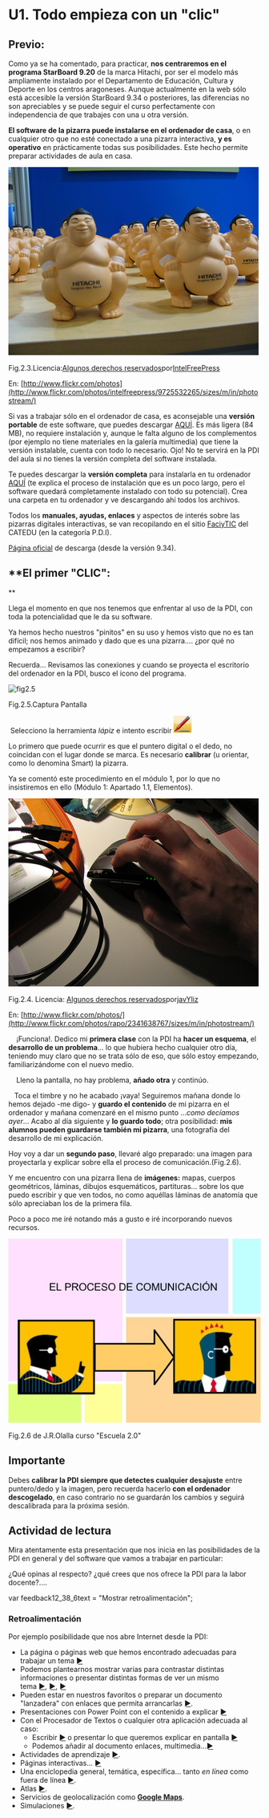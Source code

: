 # U1. Todo empieza con un "clic"

## Previo:

Como ya se ha comentado, para practicar, **nos centraremos en el programa StarBoard 9.20** de la marca Hitachi, por ser el modelo más ampliamente instalado por el Departamento de Educación, Cultura y Deporte en los centros aragoneses. Aunque actualmente en la web sólo está accesible la versión StarBoard 9.34 o posteriores, las diferencias no son apreciables y se puede seguir el curso perfectamente con independencia de que trabajes con una u otra versión.

**El software de la pizarra puede instalarse en el ordenador de casa**, o en cualquier otro que no esté conectado a una pizarra interactiva, **y es operativo** en prácticamente todas sus posibilidades. Este hecho permite preparar actividades de aula en casa.


![fig2.3](img/hitachi.jpg)


Fig.2.3.Licencia:[Algunos derechos reservados](http://creativecommons.org/licenses/by-sa/2.0/ "Attribution-ShareAlike License")por[IntelFreePress](http://www.flickr.com/photos/intelfreepress/)

En: [http://www.flickr.com/photos](http://www.flickr.com/photos/intelfreepress/9725532265/sizes/m/in/photostream/)

Si vas a trabajar sólo en el ordenador de casa, es aconsejable una **versión portable** de este software, que puedes descargar [AQUÍ](http://catedu.es/materialesaularagon2013/pdi/starboard92portable.rar). Es más ligera (84 MB), no requiere instalación y, aunque le falta alguno de los complementos (por ejemplo no tiene materiales en la galería multimedia) que tiene la versión instalable, cuenta con todo lo necesario. Ojo! No te servirá en la PDI del aula si no tienes la versión completa del software instalada.

Te puedes descargar la **versión completa** para instalarla en tu ordenador [AQUÍ](http://www.catedu.es/starboard/) (te explica el proceso de instalación que es un poco largo, pero el software quedará completamente instalado con todo su potencial). Crea una carpeta en tu ordenador y ve descargando ahí todos los archivos.

Todos los **manuales, ayudas, enlaces** y aspectos de interés sobre las pizarras digitales interactivas, se van recopilando en el sitio [FaciyTIC](http://www.catedu.es/facilytic/category/aula-digital/pizarra-digital-aula-digital/) del CATEDU (en la categoría P.D.I).

[Página oficial](http://www.proyectores.com.es/pizarras_digitales_interactivas_hitachi_starboard_area_de_descarga.htm) de descarga (desde la versión 9.34).

## **El primer "CLIC":  
**

Llega el momento en que nos tenemos que enfrentar al uso de la PDI, con toda la potencialidad que le da su software.

Ya hemos hecho nuestros "pinitos" en su uso y hemos visto que no es tan difícil; nos hemos animado y dado que es una pizarra.... ¿por qué no empezamos a escribir?

Recuerda... Revisamos las conexiones y cuando se proyecta el escritorio del ordenador en la PDI, busco el icono del programa.


![fig2.5](http://catedu.es/arablogs/repositorio/1860/logo-starboard.jpg)


Fig.2.5.Captura Pantalla


 Selecciono la herramienta _lápiz_ e intento escribir ![lapiz_hitachi](img/lapiz_hitachi.jpg)


Lo primero que puede ocurrir es que el puntero digital o el dedo, no coincidan con el lugar donde se marca. Es necesario **calibrar** (u orientar, como lo denomina Smart) la pizarra.

Ya se comentó este procedimiento en el módulo 1, por lo que no insistiremos en ello (Módulo 1: Apartado 1.1, Elementos).


![fig2.4](img/click.jpg)


Fig.2.4. Licencia: [Algunos derechos reservados](http://creativecommons.org/licenses/by-sa/2.0/ "Attribution-ShareAlike License")por[javYliz](http://www.flickr.com/photos/rapo/)  

En: [http://www.flickr.com/photos/](http://www.flickr.com/photos/rapo/2341638767/sizes/m/in/photostream/)

    ¡Funciona!. Dedico mi **primera clase** con la PDI ha **hacer un esquema**, el **desarrollo de un problema**... lo que hubiera hecho cualquier otro día, teniendo muy claro que no se trata sólo de eso, que sólo estoy empezando, familiarizándome con el nuevo medio.

    Lleno la pantalla, no hay problema, **añado otra** y continúo.

   Toca el timbre y no he acabado ¡vaya! Seguiremos mañana donde lo hemos dejado -me digo- y **guardo el contenido** de mi pizarra en el ordenador y mañana comenzaré en el mismo punto ..._como decíamos ayer_... Acabo al día siguiente y **lo guardo todo**; otra posibilidad: **mis alumnos pueden guardarse también mi pizarra**, una fotografía del desarrollo de mi explicación.

Hoy voy a dar un **segundo paso**, llevaré algo preparado: una imagen para proyectarla y explicar sobre ella el proceso de comunicación.(Fig.2.6).

Y me encuentro con una pizarra llena de **imágenes:** mapas, cuerpos geométricos, láminas, dibujos esquemáticos, partituras... sobre los que puedo escribir y que ven todos, no como aquéllas láminas de anatomía que sólo apreciaban los de la primera fila.

Poco a poco me iré notando más a gusto e iré incorporando nuevos recursos.


![fig2.6](img/fig2.6.JPG)


Fig.2.6 de J.R.Olalla curso "Escuela 2.0"

## Importante

Debes **calibrar la PDI siempre que detectes cualquier desajuste** entre puntero/dedo y la imagen, pero recuerda hacerlo **con el ordenador descogelado**, en caso contrario no se guardarán los cambios y seguirá descalibrada para la próxima sesión.

## Actividad de lectura

Mira atentamente esta presentación que nos inicia en las posibilidades de la PDI en general y del software que vamos a trabajar en particular:

¿Qué opinas al respecto? ¿qué crees que nos ofrece la PDI para la labor docente?.... 

var feedback12\_38\_6text = "Mostrar retroalimentación";

### Retroalimentación

Por ejemplo posibilidade que nos abre Internet desde la PDI:

*   La página o páginas web que hemos encontrado adecuadas para trabajar un tema [►](http://e-ducativa.catedu.es/44700165/aula/archivos/repositorio//2500/2509/html/EDAD_2ESO_LENGUA_U5/q_5.html)
*   Podemos plantearnos mostrar varias para contrastar distintas informaciones o presentar distintas formas de ver un mismo tema [►](http://www.cambio-climatico.com/), [►](http://www.cambioclimaticoglobal.com/), [►](http://www.cambioclimatico.com/)
*   Pueden estar en nuestros favoritos o preparar un documento "lanzadera" con enlaces que permita arrancarlas [►](http://catedu.es/materialesaularagon2013/pdi/cambioclimatico.doc).
*   Presentaciones con Power Point con el contenido a explicar [►](http://catedu.es/materialesaularagon2013/pdi/lenguajeperiodistico.ppt)
*   Con el Procesador de Textos o cualquier otra aplicación adecuada al caso:
    *   Escribir [►](http://catedu.es/materialesaularagon2013/pdi/silva.doc) o presentar lo que queremos explicar en pantalla [►](http://www.claseshistoria.com/c-maps/mapa-revolucionfrancesa.html)
    *   Podemos añadir al documento enlaces, multimedia...[►](http://catedu.es/materialesaularagon2013/pdi/gonzalez.doc)
*   Actividades de aprendizaje [►](http://e-ducativa.catedu.es/44700165/aula/archivos/repositorio//4000/4234/html/EDAD_ESO_TECNO4_Q4/quincena4/imagenes2/resistencia.swf).
*   Páginas interactivas... [►](http://www.tudiscoverykids.com/juegos/leer-es-un-juego/)
*   Una enciclopedia general, temática, específica... tanto _en línea_ como fuera de línea [►](http://www.enciclopedia-aragonesa.com/).
*   Atlas [►](http://www.aularagon.org/files/espa/atlas/).
*   Servicios de geolocalización como [**Google Maps**](http://maps.google.es/).
*   Simulaciones [►](http://www.educaplus.org/play-110-Tiro-parab%C3%B3lico.html).

